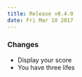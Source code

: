 ```yaml
---
title: Release v0.4.0
date: Fri Mar 10 2017
---
```

### Changes
- Display your score
- You have three lifes
